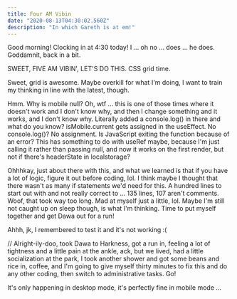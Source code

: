 ```yaml
---
title: Four AM Vibin
date: "2020-08-13T04:30:02.560Z"
description: "In which Gareth is at em!"
---
```


Good morning! Clocking in at 4:30 today! I ... oh no ... does ... he does. Goddamnit, back in a bit.

SWEET, FIVE AM VIBIN', LET'S DO THIS. CSS grid time.

Sweet, grid is awesome. Maybe overkill for what I'm doing, I want to train my thinking in line with the latest, though.

Hmm. Why is mobile null? Oh, wtf ... this is one of those times where it doesn't work and I don't know why, and then I change something and it works, and I don't know why. Literally added a console.log() in there and what do you know? isMobile.current gets assigned in the useEffect. No console.log()? No assignment. Is JavaScript exiting the function because of an error? This has something to do with useRef maybe, because I'm just calling it rather than passing null, and now it works on the first render, but not if there's headerState in localstorage?

Ohhhkay, just about there with this, and what we learned is that if you have a lot of logic, figure it out before coding, lol. I think maybe I thought that there wasn't as many if statements we'd need for this. A hundred lines to start out with and not really correct to ... 135 lines, 107 aren't comments. Woof, that took way too long. Mad at myself just a little, lol. Maybe I'm still not caught up on sleep though, is what I'm thinking. Time to put myself together and get Dawa out for a run!

Ahhh, jk, I remembered to test it and it's not working :(

// Alright-ily-doo, took Dawa to Harkness, got a run in, feeling a lot of tightness and a little pain at the ankle, ack, but we lived, had a little socialization at the park, I took another shower and got some beans and rice in, coffee, and I'm going to give myself thirty minutes to fix this and do any other coding, then switch to administrative tasks. Go!

It's only happening in desktop mode, it's perfectly fine in mobile mode ...
